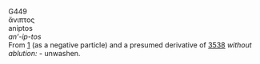 G449  
ἄνιπτος  
aniptos  
*an‘-ip-tos*  
From [1](g0001) (as a negative particle) and a presumed derivative of
[3538](g3538) *without* *ablution:* - unwashen.  
